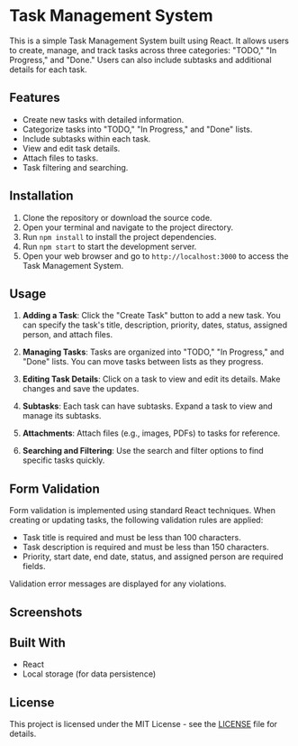 # Task Management System

This is a simple Task Management System built using React. It allows users to create, manage, and track tasks across three categories: "TODO," "In Progress," and "Done." Users can also include subtasks and additional details for each task.

## Features

- Create new tasks with detailed information.
- Categorize tasks into "TODO," "In Progress," and "Done" lists.
- Include subtasks within each task.
- View and edit task details.
- Attach files to tasks.
- Task filtering and searching.

## Installation

1. Clone the repository or download the source code.
2. Open your terminal and navigate to the project directory.
3. Run `npm install` to install the project dependencies.
4. Run `npm start` to start the development server.
5. Open your web browser and go to `http://localhost:3000` to access the Task Management System.

## Usage

1. **Adding a Task**: Click the "Create Task" button to add a new task. You can specify the task's title, description, priority, dates, status, assigned person, and attach files.

2. **Managing Tasks**: Tasks are organized into "TODO," "In Progress," and "Done" lists. You can move tasks between lists as they progress.

3. **Editing Task Details**: Click on a task to view and edit its details. Make changes and save the updates.

4. **Subtasks**: Each task can have subtasks. Expand a task to view and manage its subtasks.

5. **Attachments**: Attach files (e.g., images, PDFs) to tasks for reference.

6. **Searching and Filtering**: Use the search and filter options to find specific tasks quickly.

## Form Validation

Form validation is implemented using standard React techniques. When creating or updating tasks, the following validation rules are applied:

- Task title is required and must be less than 100 characters.
- Task description is required and must be less than 150 characters.
- Priority, start date, end date, status, and assigned person are required fields.

Validation error messages are displayed for any violations.

## Screenshots

## Built With

- React
- Local storage (for data persistence)

## License

This project is licensed under the MIT License - see the [LICENSE](LICENSE) file for details.
